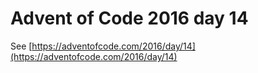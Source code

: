 # Advent of Code 2016 day 14

See [https://adventofcode.com/2016/day/14](https://adventofcode.com/2016/day/14)
